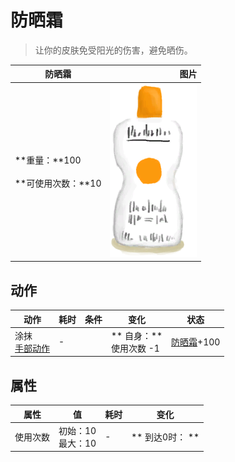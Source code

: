 # 防晒霜  
> 让你的皮肤免受阳光的伤害，避免晒伤。  
  
  防晒霜  |   图片   
 ----  |  ----:   
 **重量：**100<br><br>**可使用次数：**10  |  <img decoding="async" src="Sprite/Sunscreen.png" href="a.md" style="max-width:300px;max-height:300px;">   
  
## 动作  
动作  |  耗时  |  条件  |  变化  |  状态  
----  |  ----  |  ----  |  ----  |  ----  
涂抹<br>[手部动作](HandAction.md)  |  -  |    |  ** 自身：**<br>使用次数  -1  |  [防晒霜](SunScreenApplied.md)+100  
## 属性   
属性  |  值  |  耗时  |  变化  
----  |  ----  |  ----  |  ----  
使用次数  |  初始：10<br>最大：10  |  -  |  ** 到达0时： **<br>  


<script>document.title="防晒霜 - 卡牌生存百科 Card Survival Wiki";</script>